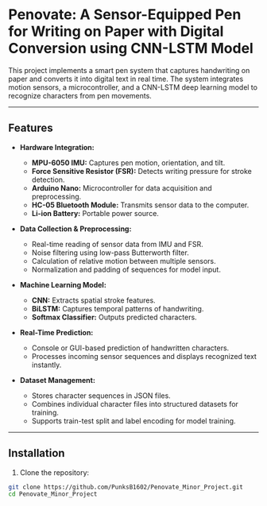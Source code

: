 # Penovate: A Sensor-Equipped Pen for Writing on Paper with Digital Conversion using CNN-LSTM Model

This project implements a smart pen system that captures handwriting on paper and converts it into digital text in real time. The system integrates motion sensors, a microcontroller, and a CNN-LSTM deep learning model to recognize characters from pen movements.

---

## Features

- **Hardware Integration:**
  - **MPU-6050 IMU:** Captures pen motion, orientation, and tilt.
  - **Force Sensitive Resistor (FSR):** Detects writing pressure for stroke detection.
  - **Arduino Nano:** Microcontroller for data acquisition and preprocessing.
  - **HC-05 Bluetooth Module:** Transmits sensor data to the computer.
  - **Li-ion Battery:** Portable power source.

- **Data Collection & Preprocessing:**
  - Real-time reading of sensor data from IMU and FSR.
  - Noise filtering using low-pass Butterworth filter.
  - Calculation of relative motion between multiple sensors.
  - Normalization and padding of sequences for model input.

- **Machine Learning Model:**
  - **CNN:** Extracts spatial stroke features.
  - **BiLSTM:** Captures temporal patterns of handwriting.
  - **Softmax Classifier:** Outputs predicted characters.

- **Real-Time Prediction:**
  - Console or GUI-based prediction of handwritten characters.
  - Processes incoming sensor sequences and displays recognized text instantly.

- **Dataset Management:**
  - Stores character sequences in JSON files.
  - Combines individual character files into structured datasets for training.
  - Supports train-test split and label encoding for model training.

---

## Installation

1. Clone the repository:

```bash
git clone https://github.com/PunksB1602/Penovate_Minor_Project.git
cd Penovate_Minor_Project
